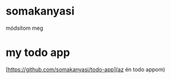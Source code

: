 # somakanyasi
módsítom meg

# my todo app
[https://github.com/somakanyasi/todo-app](az én todo appom)
